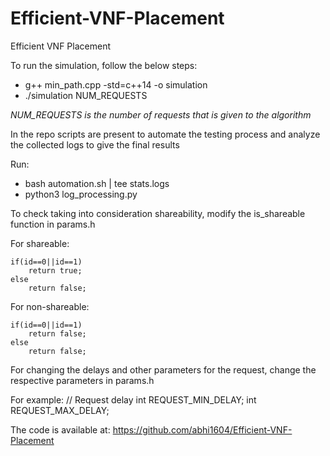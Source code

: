 # Efficient-VNF-Placement
Efficient VNF Placement


To run the simulation, follow the below steps:

* g++ min_path.cpp -std=c++14 -o simulation
* ./simulation NUM_REQUESTS


*NUM_REQUESTS is the number of requests that is given to the algorithm*

In the repo scripts are present to automate the testing process and analyze the collected logs to give the final results

Run:

* bash automation.sh | tee stats.logs
* python3 log_processing.py


To check taking into consideration shareability, modify the is_shareable function in params.h

For shareable:

	if(id==0||id==1)
		return true;
	else
		return false;

For non-shareable:

	if(id==0||id==1)
		return false;
	else
		return false;


For changing the delays and other parameters for the request, change the respective parameters in params.h

For example:
// Request delay
int REQUEST_MIN_DELAY;
int REQUEST_MAX_DELAY;


The code is available at: https://github.com/abhi1604/Efficient-VNF-Placement